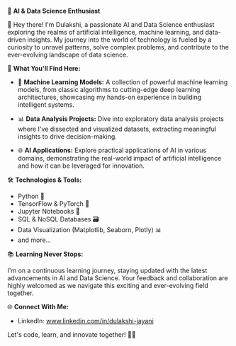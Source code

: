 🤖 **AI & Data Science Enthusiast**

👋 Hey there! I'm Dulakshi, a passionate AI and Data Science enthusiast exploring the realms of artificial intelligence, machine learning, and data-driven insights. My journey into the world of technology is fueled by a curiosity to unravel patterns, solve complex problems, and contribute to the ever-evolving landscape of data science.

🚀 **What You'll Find Here:**

- 🧠 **Machine Learning Models:** A collection of powerful machine learning models, from classic algorithms to cutting-edge deep learning architectures, showcasing my hands-on experience in building intelligent systems.

- 📊 **Data Analysis Projects:** Dive into exploratory data analysis projects where I've dissected and visualized datasets, extracting meaningful insights to drive decision-making.

- 🌐 **AI Applications:** Explore practical applications of AI in various domains, demonstrating the real-world impact of artificial intelligence and how it can be leveraged for innovation.

🛠️ **Technologies & Tools:**

- Python 🐍
- TensorFlow & PyTorch 🚀
- Jupyter Notebooks 📓
- SQL & NoSQL Databases 🗃️
- Data Visualization (Matplotlib, Seaborn, Plotly) 📊
- and more...

📚 **Learning Never Stops:**

I'm on a continuous learning journey, staying updated with the latest advancements in AI and Data Science. Your feedback and collaboration are highly welcomed as we navigate this exciting and ever-evolving field together.

🌐 **Connect With Me:**

- LinkedIn: www.linkedin.com/in/dulakshi-jayani

Let's code, learn, and innovate together! 🚀✨
